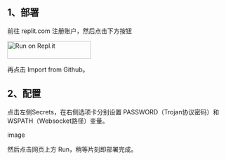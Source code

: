 ## 1、部署
 
前往 replit.com 注册账户，然后点击下方按钮

<a href="https://repl.it/github/hkbase/rep">
  <img alt="Run on Repl.it" src="https://repl.it/badge/github/andbruibm/reader-replit" style="height: 40px; width: 190px;" />
</a>

再点击 Import from Github。
## 2、配置
点击左侧Secrets，在右侧选项卡分别设置 PASSWORD（Trojan协议密码）和 WSPATH（Websocket路径）变量。

image

然后点击网页上方 Run，稍等片刻即部署完成。

